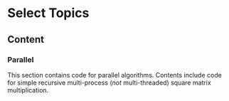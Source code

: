 # Select Topics

## Content

### Parallel
This section contains code for parallel algorithms. Contents include code for simple recursive multi-process (_not_ multi-threaded) square matrix multiplication.
